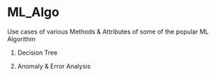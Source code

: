 # ML_Algo
Use cases of various Methods &amp; Attributes of some of the popular ML Algorithm

1. Decision Tree

2. Anomaly & Error Analysis
